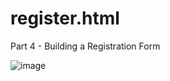# register.html
Part 4 - Building a Registration Form

![image](https://github.com/TommyDeLeon/register.html/assets/144635056/1fd7edc4-948f-4e98-a6a8-a415b78d3094)

